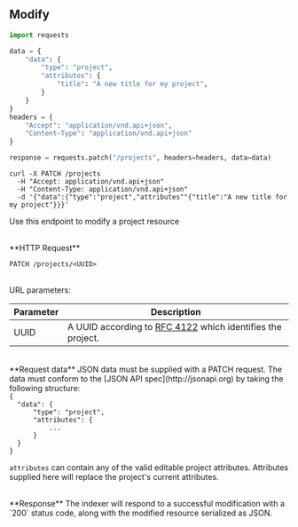 ## Modify

```python
import requests

data = {
    "data": {
        "type": "project",
        "attributes": {
            "title": "A new title for my project",
        }
    }
}
headers = {
    "Accept": "application/vnd.api+json",
    "Content-Type": "application/vnd.api+json"
}

response = requests.patch("/projects", headers=headers, data=data)
```

```shell
curl -X PATCH /projects 
  -H "Accept: application/vnd.api+json"
  -H "Content-Type: application/vnd.api+json"
  -d '{"data":{"type":"project","attributes""{"title":"A new title for my project"}}}'
```

Use this endpoint to modify a project resource

<br />
**HTTP Request**

`PATCH /projects/<UUID>`

<br />
URL parameters:

Parameter | Description
--------- | -----------
UUID      | A UUID according to [RFC 4122](https://tools.ietf.org/html/rfc4122.html) which identifies the project.

<br />
**Request data**  
JSON data must be supplied with a PATCH request. The data must conform to the
[JSON API spec](http://jsonapi.org) by taking the following structure:

<code>
{
  "data": {
      "type": "project",
      "attributes": {
          ...
      }
  }
}
</code>

`attributes` can contain any of the valid editable project attributes. Attributes
supplied here will replace the project's current attributes.

<br />
**Response**  
The indexer will respond to a successful modification with a `200` status code,
along with the modified resource serialized as JSON.
